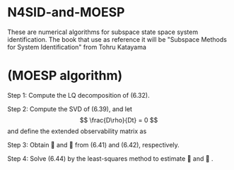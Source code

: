 # N4SID-and-MOESP
These are numerical algorithms for subspace state space system identification. The book that use as reference it will be "Subspace Methods  for System Identification" from Tohru Katayama

# (MOESP algorithm)
Step 1: Compute the LQ decomposition of (6.32).

Step 2: Compute the SVD of (6.39), and let $$ \frac{D\rho}{Dt} = 0 $$ and define the extended observability matrix as

Step 3: Obtain  and  from (6.41) and (6.42), respectively.

Step 4: Solve (6.44) by the least-squares method to estimate  and  .
